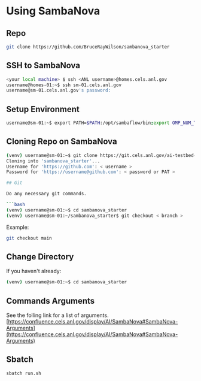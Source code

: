 # Using SambaNova

## Repo

```bash
git clone https://github.com/BruceRayWilson/sambanova_starter
```

## SSH to SambaNova

```bash
<your local machine> $ ssh <ANL username>@homes.cels.anl.gov
username@homes-01:~$ ssh sm-01.cels.anl.gov
username@sm-01.cels.anl.gov's password:
```

## Setup Environment

```bash
username@sm-01:~$ export PATH=$PATH:/opt/sambaflow/bin;export OMP_NUM_THREADS=1;source /opt/sambaflow/venv/bin/activate
```

## Cloning Repo on SambaNova

```bash
(venv) username@sm-01:~$ git clone https://git.cels.anl.gov/ai-testbed-apps/sambanova/sambanova_starter.git
Cloning into 'sambanova_starter'...
Username for 'https://github.com': < username >
Password for 'https://username@github.com': < password or PAT >

## Git

Do any necessary git commands.

```bash
(venv) username@sm-01:~$ cd sambanova_starter
(venv) username@sm-01:~/sambanova_starter$ git checkout < branch >
```

Example:

```bash
git checkout main
```

## Change Directory

If you haven't already:

```bash
(venv) username@sm-01:~$ cd sambanova_starter
```

## Commands Arguments

See the folling link for a list of arguments.
[https://confluence.cels.anl.gov/display/AI/SambaNova#SambaNova-Arguments](https://confluence.cels.anl.gov/display/AI/SambaNova#SambaNova-Arguments)

## Sbatch

```bash
sbatch run.sh
```
